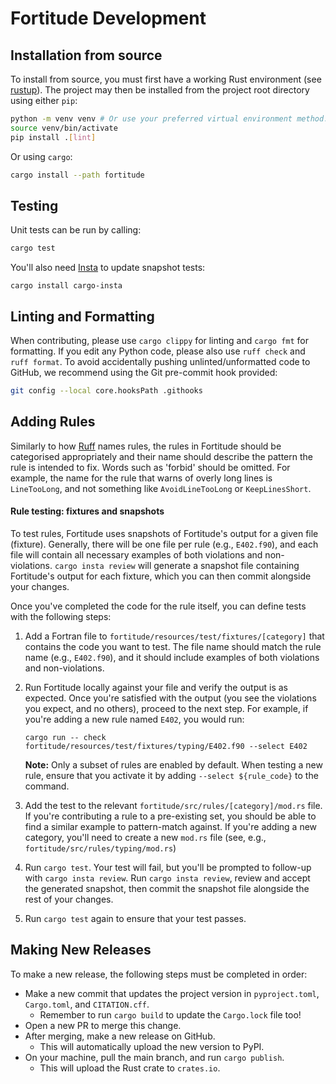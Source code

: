 # Fortitude Development

## Installation from source

To install from source, you must first have a working Rust environment (see
[rustup](https://rustup.rs/)). The project may then be installed from the project
root directory using either `pip`:

```bash
python -m venv venv # Or use your preferred virtual environment method...
source venv/bin/activate
pip install .[lint]
```

Or using `cargo`:

```bash
cargo install --path fortitude
```

## Testing

Unit tests can be run by calling:

```bash
cargo test
```

You'll also need [Insta](https://insta.rs/docs/) to update snapshot tests:

```shell
cargo install cargo-insta
```

## Linting and Formatting

When contributing, please use `cargo clippy` for linting and `cargo fmt` for formatting.
If you edit any Python code, please also use `ruff check` and `ruff format`. To avoid
accidentally pushing unlinted/unformatted code to GitHub, we recommend using the Git
pre-commit hook provided:

```bash
git config --local core.hooksPath .githooks
```

## Adding Rules

Similarly to how [Ruff](https://docs.astral.sh/ruff/) names rules, the rules in
Fortitude should be categorised appropriately and their name should describe the pattern
the rule is intended to fix. Words such as 'forbid' should be omitted. For example, the
name for the rule that warns of overly long lines is `LineTooLong`, and not something
like `AvoidLineTooLong` or `KeepLinesShort`.

#### Rule testing: fixtures and snapshots

To test rules, Fortitude uses snapshots of Fortitude's output for a given file (fixture). Generally, there
will be one file per rule (e.g., `E402.f90`), and each file will contain all necessary examples of
both violations and non-violations. `cargo insta review` will generate a snapshot file containing
Fortitude's output for each fixture, which you can then commit alongside your changes.

Once you've completed the code for the rule itself, you can define tests with the following steps:

1. Add a Fortran file to `fortitude/resources/test/fixtures/[category]` that contains the code you
    want to test. The file name should match the rule name (e.g., `E402.f90`), and it should include
    examples of both violations and non-violations.

1. Run Fortitude locally against your file and verify the output is as expected. Once you're satisfied
    with the output (you see the violations you expect, and no others), proceed to the next step.
    For example, if you're adding a new rule named `E402`, you would run:

    ```shell
    cargo run -- check fortitude/resources/test/fixtures/typing/E402.f90 --select E402
    ```

    **Note:** Only a subset of rules are enabled by default. When testing a new rule, ensure that
    you activate it by adding `--select ${rule_code}` to the command.

1. Add the test to the relevant `fortitude/src/rules/[category]/mod.rs` file. If you're contributing
    a rule to a pre-existing set, you should be able to find a similar example to pattern-match
    against. If you're adding a new category, you'll need to create a new `mod.rs` file (see,
    e.g., `fortitude/src/rules/typing/mod.rs`)

1. Run `cargo test`. Your test will fail, but you'll be prompted to follow-up
    with `cargo insta review`. Run `cargo insta review`, review and accept the generated snapshot,
    then commit the snapshot file alongside the rest of your changes.

1. Run `cargo test` again to ensure that your test passes.


## Making New Releases

To make a new release, the following steps must be completed in order:

- Make a new commit that updates the project version in `pyproject.toml`,
  `Cargo.toml`, and `CITATION.cff`.
  - Remember to run `cargo build` to update the `Cargo.lock` file too!
- Open a new PR to merge this change.
- After merging, make a new release on GitHub.
  - This will automatically upload the new version to PyPI.
- On your machine, pull the main branch, and run `cargo publish`.
  - This will upload the Rust crate to `crates.io`.
